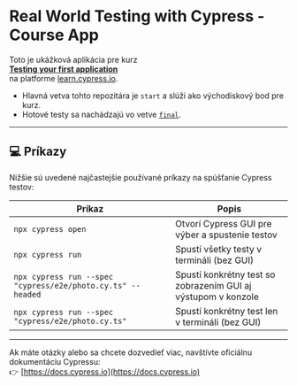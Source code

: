 # Real World Testing with Cypress - Course App

Toto je ukážková aplikácia pre kurz  
**[Testing your first application](https://learn.cypress.io/testing-your-first-application)**  
na platforme [learn.cypress.io](https://learn.cypress.io/).

- Hlavná vetva tohto repozitára je `start` a slúži ako východiskový bod pre kurz.
- Hotové testy sa nachádzajú vo vetve [`final`](https://github.com/cypress-io/cypress-realworld-testing-course-app/tree/final).

---

## 💻 Príkazy

Nižšie sú uvedené najčastejšie používané príkazy na spúšťanie Cypress testov:

| Príkaz                                                                 | Popis                                                                 |
|------------------------------------------------------------------------|-----------------------------------------------------------------------|
| `npx cypress open`                                                     | Otvorí Cypress GUI pre výber a spustenie testov                       |
| `npx cypress run`                                                      | Spustí všetky testy v termináli (bez GUI)                             |
| `npx cypress run --spec "cypress/e2e/photo.cy.ts" --headed`           | Spustí konkrétny test so zobrazením GUI aj výstupom v konzole         |
| `npx cypress run --spec "cypress/e2e/photo.cy.ts"`                    | Spustí konkrétny test len v termináli (bez GUI)                       |

---

Ak máte otázky alebo sa chcete dozvedieť viac, navštívte oficiálnu dokumentáciu Cypressu:  
👉 [https://docs.cypress.io](https://docs.cypress.io)
